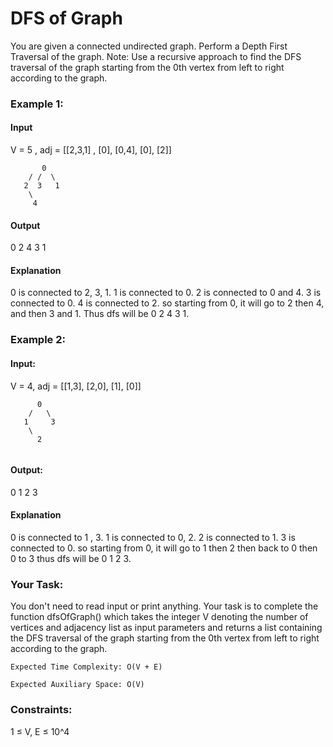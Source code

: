 # DFS of Graph

You are given a connected undirected graph. Perform a Depth First Traversal of the graph.
Note: Use a recursive approach to find the DFS traversal of the graph starting from the 0th vertex from left to right according to the graph.

### Example 1:

#### Input

V = 5 , adj = [[2,3,1] , [0], [0,4], [0], [2]]

```
       0
    / /  \
   2  3   1
    \
     4
```

#### Output

0 2 4 3 1

#### Explanation

0 is connected to 2, 3, 1.
1 is connected to 0.
2 is connected to 0 and 4.
3 is connected to 0.
4 is connected to 2.
so starting from 0, it will go to 2 then 4,
and then 3 and 1.
Thus dfs will be 0 2 4 3 1.

### Example 2:

#### Input:

V = 4, adj = [[1,3], [2,0], [1], [0]]

```
      0
    /   \
   1     3
    \
      2


```

#### Output:

0 1 2 3

#### Explanation

0 is connected to 1 , 3.
1 is connected to 0, 2.
2 is connected to 1.
3 is connected to 0.
so starting from 0, it will go to 1 then 2
then back to 0 then 0 to 3
thus dfs will be 0 1 2 3.

### Your Task:

You don't need to read input or print anything. Your task is to complete the function dfsOfGraph() which takes the integer V denoting the number of vertices and adjacency list as input parameters and returns a list containing the DFS traversal of the graph starting from the 0th vertex from left to right according to the graph.

```
Expected Time Complexity: O(V + E)
```

```
Expected Auxiliary Space: O(V)
```

### Constraints:

1 ≤ V, E ≤ 10^4
